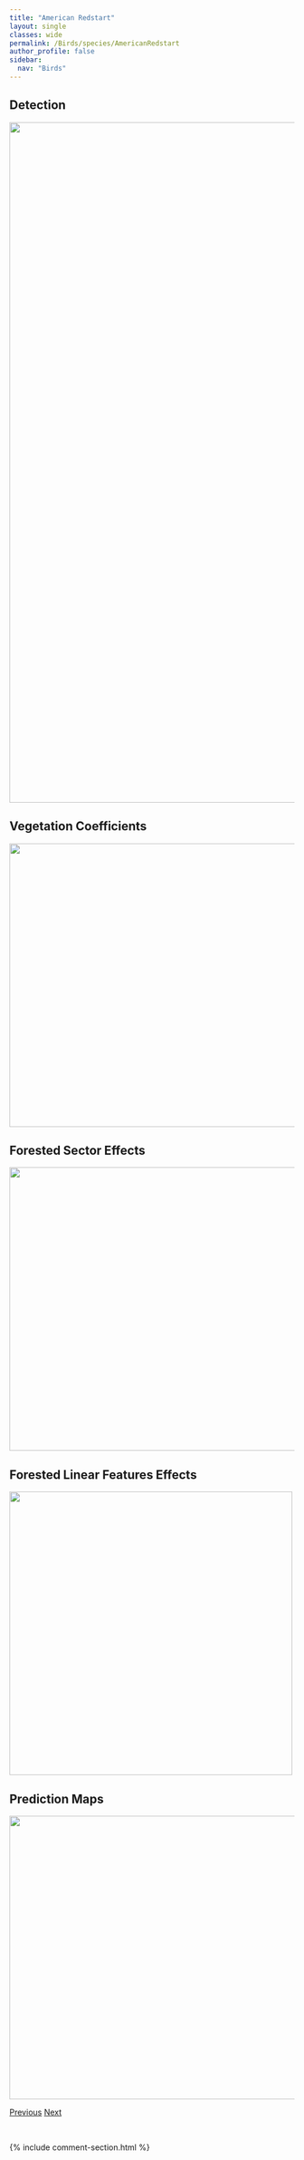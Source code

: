 ```yaml
---
title: "American Redstart"
layout: single
classes: wide
permalink: /Birds/species/AmericanRedstart
author_profile: false
sidebar:
  nav: "Birds"
---
```


<h2>Detection</h2>

<a href="https://drive.google.com/uc?export=view&id=1-2I6rNUo3hec66_uKEEIGOulZQxKwWdE">
<img src="https://drive.google.com/uc?export=view&id=1-2I6rNUo3hec66_uKEEIGOulZQxKwWdE" height = "1200" width = "800">
</a>


<h2>Vegetation Coefficients</h2>

<a href="https://drive.google.com/uc?export=view&id=186978AUkcM2CGUSVaaqV2_ak6nCu9N7u">
<img src="https://drive.google.com/uc?export=view&id=186978AUkcM2CGUSVaaqV2_ak6nCu9N7u" height = "500" width = "1000">
</a>


<h2>Forested Sector Effects</h2>

<a href="https://drive.google.com/uc?export=view&id=1WN8KmH-IB5LewS39ozRXMYe8zx98bMcU">
<img src="https://drive.google.com/uc?export=view&id=1WN8KmH-IB5LewS39ozRXMYe8zx98bMcU" height = "500" width = "1000">
</a>


<h2>Forested Linear Features Effects</h2>

<a href="https://drive.google.com/uc?export=view&id=1_EqhVdfYoAhdENvQMR4BMUH909KGypy4">
<img src="https://drive.google.com/uc?export=view&id=1_EqhVdfYoAhdENvQMR4BMUH909KGypy4" height = "500" width = "500">
</a>


<h2>Prediction Maps</h2>

<a href="https://drive.google.com/uc?export=view&id=1gpKLYIANcDunGdtyt6vHbdPqZANBAsQn">
<img src="https://drive.google.com/uc?export=view&id=1gpKLYIANcDunGdtyt6vHbdPqZANBAsQn" height = "500" width = "1000">
</a>


<a href="/DevelopmentWebsite/Birds/species/AmericanKestrel" class="pagination--pager" title="Falco sparverius">Previous</a> <a href="/DevelopmentWebsite/Birds/species/AmericanRobin" class="pagination--pager" title="Turdus migratorius">Next</a>

<p>&nbsp;</p>

{% include comment-section.html %}
